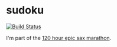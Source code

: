 # sudoku

[![Build Status](https://travis-ci.org/biserkov/sudoku.png?branch=master)](https://travis-ci.org/biserkov/sudoku)

I'm part of the [120 hour epic sax marathon](http://iloveponies.github.com/120-hour-epic-sax-marathon/).